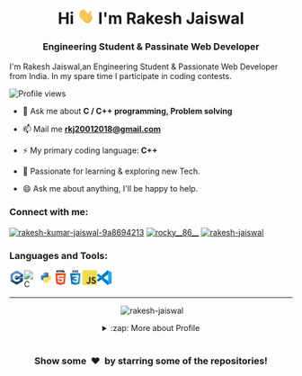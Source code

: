 <h1 align="center">Hi <img src="https://raw.githubusercontent.com/ABSphreak/ABSphreak/master/gifs/Hi.gif" width="30px"> I'm Rakesh Jaiswal</h1>
<h3 align="center"> Engineering Student & Passinate Web Developer</h3>



I'm Rakesh Jaiswal,an Engineering Student & Passionate Web Developer from India. In my spare time I participate in coding contests.


![Profile views](https://gpvc.arturio.dev/rakesh-jaiswal)  

- 💬 Ask me about **C / C++ programming, Problem solving**

- 📫 Mail me **rkj20012018@gmail.com**

- ⚡ My primary coding language: **C++**

- 🔭 Passionate for learning & exploring new Tech.

- 😄 Ask me about anything, I'll be happy to help.


<h3 align="left">Connect with me:</h3>
<p align="left">
<a href="https://www.linkedin.com/in/rakesh-kumar-jaiswal-9a8694213/" target="_blank"><img align="center" src="https://raw.githubusercontent.com/rahuldkjain/github-profile-readme-generator/6253936f99716cd30c07055d5d10e9332af37171/src/images/icons/Social/linked-in-alt.svg" alt="rakesh-kumar-jaiswal-9a8694213" height="30" width="40" /></a>
<a href="https://www.instagram.com/rocky__86__/" target="_blank"><img align="center" src="https://raw.githubusercontent.com/rahuldkjain/github-profile-readme-generator/6253936f99716cd30c07055d5d10e9332af37171/src/images/icons/Social/instagram.svg" alt="rocky__86__" height="30" width="40" /></a>
 <a href="https://www.hackerrank.com/rkj20012018" target="_blank"><img align="center" src="https://raw.githubusercontent.com/rahuldkjain/github-profile-readme-generator/6253936f99716cd30c07055d5d10e9332af37171/src/images/icons/Social/hackerrank.svg" alt="rakesh-jaiswal" height="30" width="40" /></a>
 
<!--<a href="https://www.youtube.com/channel/UCWW2m5MlMLZJnyYxQ1cP_Tg" target="_blank"><img align="center" src="https://raw.githubusercontent.com/rahuldkjain/github-profile-readme-generator/6253936f99716cd30c07055d5d10e9332af37171/src/images/icons/Social/youtube.svg" alt="UCWW2m5MlMLZJnyYxQ1cP_Tg" height="30" width="40" /></a>
  -->

<br />
<h3 align="left">Languages and Tools:</h3>

<img align="left" alt="C++" width="26px" src="https://raw.githubusercontent.com/github/explore/80688e429a7d4ef2fca1e82350fe8e3517d3494d/topics/cpp/cpp.png" />
<img align="left" alt="C" width="26px"  src="https://upload.wikimedia.org/wikipedia/commons/1/19/C_Logo.png" />
<img align="left" alt="python" width="26px" src="https://raw.githubusercontent.com/github/explore/80688e429a7d4ef2fca1e82350fe8e3517d3494d/topics/python/python.png" />
<img align="left" alt="HTML5" width="26px" src="https://raw.githubusercontent.com/github/explore/80688e429a7d4ef2fca1e82350fe8e3517d3494d/topics/html/html.png" />
<img align="left" alt="CSS3" width="26px" src="https://raw.githubusercontent.com/github/explore/80688e429a7d4ef2fca1e82350fe8e3517d3494d/topics/css/css.png" />
<img align="left" alt="JavaScript" width="26px" src="https://raw.githubusercontent.com/github/explore/80688e429a7d4ef2fca1e82350fe8e3517d3494d/topics/javascript/javascript.png" />
   <!--<img align="left"  width="26px"  src="https://user-images.githubusercontent.com/44005233/120921731-9e8ecf80-c6e2-11eb-9ea1-aa04f03ced2e.png" alt="Bootstrap" />
  <img  align="left" width="45px" src="https://raw.githubusercontent.com/devicons/devicon/master/icons/django/django-original.svg" alt="django"/> 
   <img align="left" width="40px" src="https://raw.githubusercontent.com/devicons/devicon/master/icons/postgresql/postgresql-original-wordmark.svg" alt="postgresql" /> 
   <img align="left" width="40px" src="https://www.vectorlogo.zone/logos/heroku/heroku-icon.svg" alt="heroku" />
 <img align="left" alt="Git" width="26px"  src="https://www.vectorlogo.zone/logos/git-scm/git-scm-icon.svg" alt="git" />
<img align="left" alt="Git" width="26px" src="https://raw.githubusercontent.com/github/explore/80688e429a7d4ef2fca1e82350fe8e3517d3494d/topics/git/git.png" />
<img align="left" alt="GitHub" width="26px" src="https://raw.githubusercontent.com/github/explore/78df643247d429f6cc873026c0622819ad797942/topics/github/github.png" />
-->
<img align="left" alt="Visual Studio Code" width="26px" src="https://raw.githubusercontent.com/github/explore/80688e429a7d4ef2fca1e82350fe8e3517d3494d/topics/visual-studio-code/visual-studio-code.png" />
<br />
<br />
<hr />
<p align="center" >&nbsp;<img src="https://github-readme-stats.vercel.app/api?username=rakesh-jaiswal&show_icons=true&locale=en&theme=onedark" alt="rakesh-jaiswal" /></p>

<details align="center">
  <summary>:zap: More about Profile</summary>
   <br />
<p align="center"><img  src="https://github-readme-streak-stats.herokuapp.com/?user=rakesh-jaiswal&theme=tokyonight" alt="rakesh-jaiswal" /></p>

<p align="center"> <a href="https://github.com/ryo-ma/github-profile-trophy"><img src="https://github-profile-trophy.vercel.app/?username=rakesh-jaiswal&theme=juicyfresh" alt="rakesh-jaiswal" /></a> </p>

</details>
  <br />
<h3 align="center">Show some &nbsp;❤️&nbsp; by starring some of the repositories!</h3>


<!--
**durgesh2001/durgesh2001** is a ✨ _special_ ✨ repository because its `README.md` (this file) appears on your GitHub profile.

Here are some ideas to get you started:

- 🔭 I’m currently working on ...
- 🌱 I’m currently learning ...
- 👯 I’m looking to collaborate on ...
- 🤔 I’m looking for help with ...
- 💬 Ask me about ...
- 📫 How to reach me: ...
- 😄 Pronouns: ...
- ⚡ Fun fact: ...
-->
